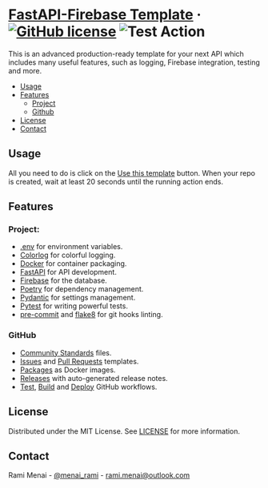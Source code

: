 # [FastAPI-Firebase Template](./README.md) &middot; [![GitHub license]](./LICENSE) ![Test Action]

This is an advanced production-ready template for your next API which includes many useful features, such as logging,
Firebase integration, testing and more.

<!-- Table of Contents -->

- [Usage](#usage)
- [Features](#features)
  - [Project](#project)
  - [Github](#github)
- [License](#license)
- [Contact](#contact)

## Usage

All you need to do is click on the [Use this template] button. When your repo is created, wait at least 20 seconds until
the running action ends.

## Features

### Project:

* [.env] for environment variables.
* [Colorlog] for colorful logging.
* [Docker] for container packaging.
* [FastAPI] for API development.
* [Firebase] for the database.
* [Poetry] for dependency management.
* [Pydantic] for settings management.
* [Pytest] for writing powerful tests.
* [pre-commit] and [flake8] for git hooks linting.

### GitHub

- [Community Standards] files.
- [Issues](./.github/ISSUE_TEMPLATE) and [Pull Requests](./.github/pull_request_template.md) templates.
- [Packages] as Docker images.
- [Releases] with auto-generated release notes.
- [Test](./.github/workflows/test.yaml), [Build](./.github/workflows/build.yaml)
  and [Deploy](./.github/workflows/deploy.yaml) GitHub workflows.

## License

Distributed under the MIT License. See [LICENSE](./LICENSE) for more information.

## Contact

Rami Menai - [@menai_rami][twitter] - [rami.menai@outlook.com][email]

<!-- Packages Links -->

[.env]: https://pypi.org/project/python-dotenv/
[colorlog]: https://pypi.org/project/colorlog/
[docker]: https://www.docker.com/
[dotenv]: https://pypi.org/project/python-dotenv/
[fastapi]: https://fastapi.tiangolo.com/
[firebase]: https://firebase.google.com/
[flake8]: https://flake8.pycqa.org/en/latest/
[poetry]: https://python-poetry.org/
[pre-commit]: https://pre-commit.com/
[pydantic]: https://pydantic-docs.helpmanual.io/
[pytest]: https://docs.pytest.org/en/6.2.x/

<!-- Repository links -->

[community standards]: https://github.com/boilercodes/fastapi-firebase/community
[releases]: https://github.com/boilercodes/fastapi-firebase/releases/
[packages]: https://github.com/boilercodes/fastapi-firebase/pkgs/container/fastapi-firebase
[use this template]: https://github.com/boilercodes/fastapi-firebase/generate

<!-- Shields.io links -->

[gitHub license]: https://img.shields.io/badge/license-MIT-blue.svg
[test action]: https://github.com/boilercodes/fastapi-firebase/actions/workflows/test.yaml/badge.svg

<!-- Social Media links -->

[email]: mailto:rami.menai@outlook.com
[twitter]: https://twitter.com/menai_rami
